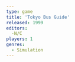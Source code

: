 ```yaml
---
type: game
title: 'Tokyo Bus Guide'
released: 1999
editors: 
  -N/C
players: 1
genres:
  - Simulation
---
```

